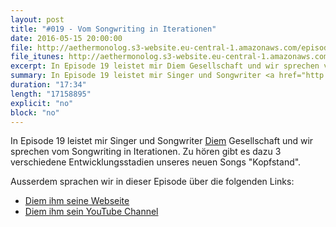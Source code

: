 ```yaml
---
layout: post
title: "#019 - Vom Songwriting in Iterationen"
date: 2016-05-15 20:00:00
file: http://aethermonolog.s3-website.eu-central-1.amazonaws.com/episodes/aethermonolog-019.mp3
file_itunes: http://aethermonolog.s3-website.eu-central-1.amazonaws.com/episserodes/aethermonolog-019.m4a
excerpt: In Episode 19 leistet mir Diem Gesellschaft und wir sprechen vom Songwriting in Iterationen. Auf die Ohren gibt es dazu verschiedene Entwicklungsstadien unseres neuen Songs Kopfstand.
summary: In Episode 19 leistet mir Singer und Songwriter <a href="http://diem-musik.de/">Diem</a> Gesellschaft und wir sprechen vom Songwriting in Iterationen. Zu hören gibt es dazu verschiedene Entwicklungsstadien unseres neuen Songs Kopfstand. Mehr Infos und verschiedene Dinge findest du auf <a href="http://aethermonolog.de">aethermonolog.de</a>
duration: "17:34"
length: "17158895"
explicit: "no"
block: "no"
---
```


In Episode 19 leistet mir Singer und Songwriter [Diem](http://diem-musik.de/) Gesellschaft und wir sprechen vom Songwriting in Iterationen. Zu hören gibt es dazu 3 verschiedene Entwicklungsstadien unseres neuen Songs "Kopfstand".

Ausserdem sprachen wir in dieser Episode über die folgenden Links:

* [Diem ihm seine Webseite](http://diem-musik.de)
* [Diem ihm sein YouTube Channel](https://www.youtube.com/channel/UCONYaNqDnjsfxIjkWgd_f8w)
